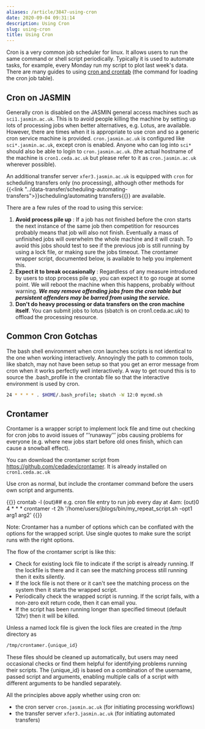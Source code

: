 ```yaml
---
aliases: /article/3847-using-cron
date: 2020-09-04 09:31:14
description: Using Cron
slug: using-cron
title: Using Cron
---
```


Cron is a very common job scheduler for linux. It allows users to run the same
command or shell script periodically. Typically it is used to automate tasks,
for example, every Monday run my script to plot last week's data. There are
many guides to using [cron and
crontab](https://www.google.co.uk/?q=cron%20crontab) (the command for loading
the cron job table).

## Cron on JASMIN

Generally cron is disabled on the JASMIN general access machines such as
`sci1.jasmin.ac.uk`. This is to avoid people killing the machine by setting up
lots of processing jobs when better alternatives, e.g. Lotus, are available.
However, there are times when it is appropriate to use cron and so a generic
cron service machine is provided. `cron.jasmin.ac.uk` is configured like
`sci*.jasmin.ac.uk`, except cron is enabled. Anyone who can log into `sci*`
should also be able to login to `cron.jasmin.ac.uk`. (the actual hostname of
the machine is `cron1.ceda.ac.uk` but please refer to it as
`cron.jasmin.ac.uk` wherever possible).

An additional transfer server `xfer3.jasmin.ac.uk` is equipped with `cron` for
scheduling transfers only (no processing), although other methods for
{{<link "../data-transfer/scheduling-automating-transfers">}}scheduling/automating transfers{{</link>}} are available.

There are a few rules of the road to using this service:

  1. **Avoid process pile up** : If a job has not finished before the cron starts the next instance of the same job then competition for resources probably means that job will also not finish. Eventually a mass of unfinished jobs will overwhelm the whole machine and it will crash. To avoid this jobs should test to see if the previous job is still running by using a lock file, or making sure the jobs timeout. The crontamer wrapper script, documented below, is available to help you implement this. 
  2. **Expect it to break occasionally** : Regardless of any measure introduced by users to stop process pile up, you can expect it to go rouge at some point. We will reboot the machine when this happens, probably without warning. **_We may remove offending jobs from the cron table but persistent offenders may be barred from using the service._**
  3. **Don't do heavy processing or data transfers on the cron machine itself**. You can submit jobs to lotus (sbatch is on cron1.ceda.ac.uk) to offload the processing resource.

## Common Cron Gotchas

The bash shell environment when cron launches scripts is not identical to the
one when working interactively. Annoyingly the path to common tools, like
sbatch, may not have been setup so that you get an error message from cron
when it works perfectly well interactively. A way to get round this is to
source the .bash_profile in the crontab file so that the interactive
environment is used by cron.

```bash
24 * * * * . $HOME/.bash_profile; sbatch -W 12:0 mycmd.sh
```

## Crontamer

Crontamer is a wrapper script to implement lock file and time out checking for
cron jobs to avoid issues of ‘’’runaway’’’ jobs causing problems for everyone
(e.g. where new jobs start before old ones finish, which can cause a snowball
effect).

You can download the crontamer script from
<https://github.com/cedadev/crontamer>. It is already installed on
`cron1.ceda.ac.uk`

Use cron as normal, but include the crontamer command before the users own
script and arguments.  

{{<command shell="bash">}}
crontab -l
(out)## e.g. cron file entry to run job every day at 4am:
(out)0 4 * * * crontamer -t 2h '/home/users/jblogs/bin/my_repeat_script.sh -opt1 arg1 arg2'
{{</command>}}

Note: Crontamer has a number of options which can be conflated with the
options for the wrapped script. Use single quotes to make sure the script runs
with the right options.

The flow of the crontamer script is like this:

- Check for existing lock file to indicate if the script is already running. If the lockfile is there and it can see the matching process still running then it exits silently. 
- If the lock file is not there or it can't see the matching process on the system then it starts the wrapped script. 
- Periodically check the wrapped script is running. If the script fails, with a non-zero exit return code, then it can email you.
- If the script has been running longer than specified timeout (default 12hr) then it will be killed. 

Unless a named lock file is given the lock files are created in the /tmp
directory as

```bash
/tmp/crontamer.{unique_id}
```

These files should be cleaned up automatically, but users may need occasional
checks or find them helpful for identifying problems running their scripts.
The {unique_id} is based on a combination of the username, passed script and
arguments, enabling multiple calls of a script with different arguments to be
handled separately.

All the principles above apply whether using cron on:
- the cron server `cron.jasmin.ac.uk` (for initiating processing workflows)
- the transfer server `xfer3.jasmin.ac.uk` (for initiating automated transfers)